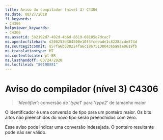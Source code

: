 ```yaml
---
title: Aviso do compilador (nível 3) C4306
ms.date: 08/27/2018
f1_keywords:
- C4306
helpviewer_keywords:
- C4306
ms.assetid: 5b2192d7-402d-4b6d-8619-08105e7dcac7
ms.openlocfilehash: d200253d304500e10f5fceeade1c8228acde874d
ms.sourcegitcommit: 857fa6b530224fa6c18675138043aba9aa0619fb
ms.translationtype: MT
ms.contentlocale: pt-BR
ms.lasthandoff: 03/24/2020
ms.locfileid: "80198881"
---
```

# <a name="compiler-warning-level-3-c4306"></a>Aviso do compilador (nível 3) C4306

> '*Identifier*': conversão de '*type1*' para '*type2*' de tamanho maior

O identificador é uma conversão de tipo para um ponteiro maior. Os bits altos não preenchidos do novo tipo serão preenchidos com zero.

Esse aviso pode indicar uma conversão indesejada. O ponteiro resultante pode não ser válido.

